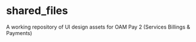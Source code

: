 # shared_files
A working repository of UI design assets for OAM Pay 2 (Services Billings & Payments)
